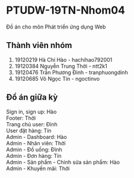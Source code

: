# PTUDW-19TN-Nhom04

Đồ án cho môn Phát triển ứng dụng Web

## Thành viên nhóm

1. 19120219 Hà Chí Hào - hachihao792001
2. 19120384 Nguyễn Trung Thời - ntt2k1
3. 19120476 Trần Phương Đình - tranphuongdinh
4. 19120685 Võ Ngọc Tín - ngoctinvo

## Đồ án giữa kỳ

Sign in, sign up: Hào\
Footer: Thời\
Trang chủ user: Đình\
User đặt hàng: Tín\
Admin - Dashboard: Hào\
Admin - Nhân viên: Thời\
Admin - Đồ uống: Đình\
Admin - Đơn hàng: Tín\
Admin - Sản phẩm - Chỉnh sửa sản phẩm: Hào\
Admin - Khuyến mãi: Thời